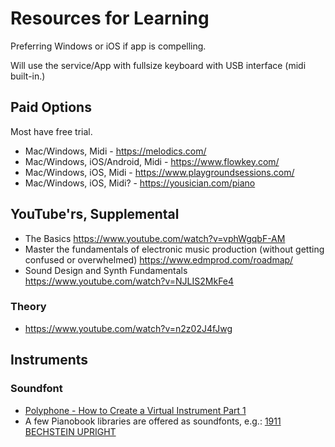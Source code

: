 # Resources for Learning

Preferring Windows or iOS if app is compelling.

Will use the service/App with fullsize keyboard with USB interface (midi built-in.)

## Paid Options

Most have free trial.

- Mac/Windows, Midi - https://melodics.com/
- Mac/Windows, iOS/Android, Midi - https://www.flowkey.com/
- Mac/Windows, iOS, Midi - https://www.playgroundsessions.com/
- Mac/Windows, iOS, Midi? - https://yousician.com/piano

## YouTube'rs, Supplemental

- The Basics https://www.youtube.com/watch?v=vphWgqbF-AM
- Master the fundamentals of electronic music production (without getting confused or overwhelmed) https://www.edmprod.com/roadmap/
- Sound Design and Synth Fundamentals https://www.youtube.com/watch?v=NJLIS2MkFe4

### Theory

- https://www.youtube.com/watch?v=n2z02J4fJwg

## Instruments

### Soundfont

- [Polyphone - How to Create a Virtual Instrument Part 1](https://www.youtube.com/watch?v=UJ4oqwEKsrg)
- A few Pianobook libraries are offered as soundfonts, e.g.: [1911 BECHSTEIN UPRIGHT](https://www.pianobook.co.uk/library/1911-bechstein-upright-andrew-ward/)

